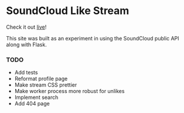 # SoundCloud Like Stream

Check it out [live](http://soundcloudlikes.herokuapp.com)!

This site was built as an experiment in using the SoundCloud public API along 
with Flask.

### TODO
- Add tests
- Reformat profile page
- Make stream CSS prettier
- Make worker process more robust for unlikes
- Implement search
- Add 404 page
